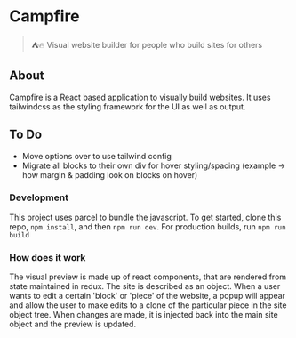 # Campfire

> ⛺️🔥 Visual website builder for people who build sites for others

## About

Campfire is a React based application to visually build websites. It uses tailwindcss as the styling framework for the UI as well as output.

## To Do

-   Move options over to use tailwind config
-   Migrate all blocks to their own div for hover styling/spacing (example -> how margin & padding look on blocks on hover)

### Development

This project uses parcel to bundle the javascript. To get started, clone this repo, `npm install`, and then `npm run dev`. For production builds, run `npm run build`

### How does it work

The visual preview is made up of react components, that are rendered from state maintained in redux. The site is described as an object. When a user wants to edit a certain 'block' or 'piece' of the website, a popup will appear and allow the user to make edits to a clone of the particular piece in the site object tree. When changes are made, it is injected back into the main site object and the preview is updated.
